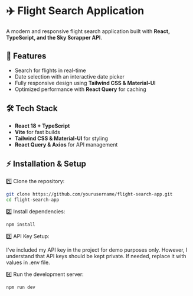 # ✈️ Flight Search Application

A modern and responsive flight search application built with **React, TypeScript, and the Sky Scrapper API**.

## 🚀 Features
- Search for flights in real-time
- Date selection with an interactive date picker
- Fully responsive design using **Tailwind CSS & Material-UI**
- Optimized performance with **React Query** for caching

## 🛠 Tech Stack
- **React 18 + TypeScript**
- **Vite** for fast builds
- **Tailwind CSS & Material-UI** for styling
- **React Query & Axios** for API management

## ⚡ Installation & Setup

1️⃣ Clone the repository:
```sh
git clone https://github.com/yourusername/flight-search-app.git
cd flight-search-app
```
2️⃣ Install dependencies:

```sh
npm install
```
3️⃣ API Key Setup:

I've included my API key in the project for demo purposes only. However, I understand that API keys should be kept private. If needed, replace it with values in .env file.


4️⃣ Run the development server:

```sh
npm run dev
```

